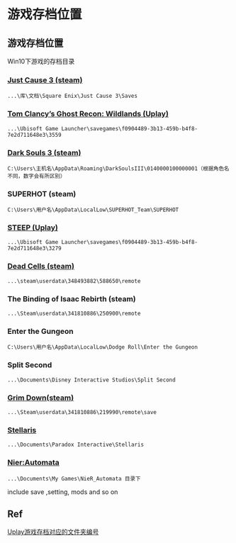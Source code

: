 # 游戏存档位置

## 游戏存档位置

Win10下游戏的存档目录

### [Just Cause 3 \(steam\)](http://www.gamersky.com/handbook/201512/689038.shtml)

```text
...\库\文档\Square Enix\Just Cause 3\Saves
```

### [Tom Clancy’s Ghost Recon: Wildlands \(Uplay\)](http://m.duotegame.com/gl/69763)

```text
...\Ubisoft Game Launcher\savegames\f0904489-3b13-459b-b4f8-7e2d711648e3\3559
```

### [Dark Souls 3 \(steam\)](http://www.gamersky.com/handbook/201604/739564.shtml)

```text
C:\Users\主机名\AppData\Roaming\DarkSoulsIII\0140000100000001（根据角色名不同，数字会有所区别）
```

### SUPERHOT \(steam\)

```text
C:\Users\用户名\AppData\LocalLow\SUPERHOT_Team\SUPERHOT
```

### [STEEP \(Uplay\)](https://steamcn.com/t232432-1-1)

```text
...\Ubisoft Game Launcher\savegames\f0904489-3b13-459b-b4f8-7e2d711648e3\3279
```

### [Dead Cells \(steam\)](http://pc.tgbus.com/danji_207/87823/)

```text
...\steam\userdata\348493882\588650\remote
```

### The Binding of Isaac Rebirth \(steam\)

```text
...\Steam\userdata\341810886\250900\remote
```

### Enter the Gungeon

```text
C:\Users\用户名\AppData\LocalLow\Dodge Roll\Enter the Gungeon
```

### Split Second

```text
...\Documents\Disney Interactive Studios\Split Second
```

### [Grim Down\(steam\)](https://zhidao.baidu.com/question/535365150.html)

```text
...\Steam\userdata\341810886\219990\remote\save
```

### [Stellaris](http://www.newyx.net/gl/409751_1.htm)

```text
...\Documents\Paradox Interactive\Stellaris
```

### [Nier:Automata](https://www.3dmgame.com/gl/3642305.html)

```
...\Documents\My Games\NieR_Automata 目录下 
```

include save ,setting, mods and so on

## Ref

[Uplay游戏存档对应的文件夹编号](https://steamcn.com/t232432-1-1)

